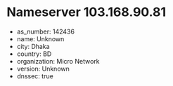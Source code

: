 # Nameserver 103.168.90.81

* as_number: 142436
* name: Unknown
* city: Dhaka
* country: BD
* organization: Micro Network
* version: Unknown
* dnssec: true
